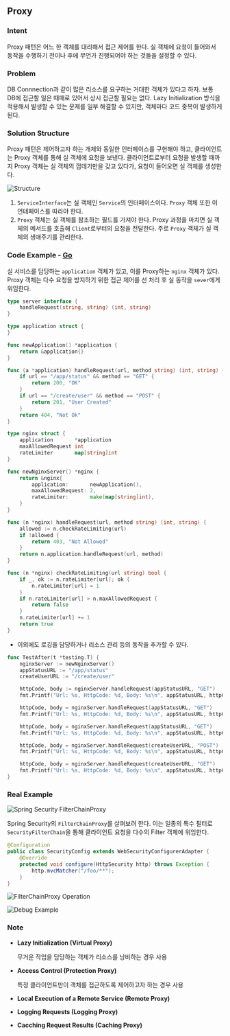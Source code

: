 ## Proxy

### Intent

Proxy 패턴은 어느 한 객체를 대리해서 접근 제어를 한다. 실 객체에 요청이 들어와서 동작을 수행하기 전이나 후에 무언가 진행되어야 하는 것들을 설정할 수 있다.

### Problem

DB Connnection과 같이 많은 리소스를 요구하는 거대한 객체가 있다고 하자. 보통 DB에 접근할 일은 때때로 있어서 상시 접근할 필요는 없다. Lazy Initialization 방식을 적용해서 발생할 수 있는 문제를 일부 해결할 수 있지만, 객체마다 코드 중복이 발생하게 된다.

### Solution Structure

Proxy 패턴은 제어하고자 하는 개체와 동일한 인터페이스를 구현해야 하고, 클라이언트는 Proxy 객체를 통해 실 객체에 요청을 보낸다. 클라이언트로부터 요청을 발생할 때까지 Proxy 객체는 실 객체의 껍데기만을 갖고 있다가, 요청이 들어오면 실 객체를 생성한다.

![Structure[^1]](images/proxy-structure.png)

1. `ServiceInterface`는 실 객체인 `Service`의 인터페이스이다. `Proxy` 객체 또한 이 언테페이스를 따라야 한다.
2. `Proxy` 객체는 실 객체를 참조하는 필드를 가져야 한다. Proxy 과정을 마치면 실 객체의 메서드를 호출해 `Client`로부터의 요청을 전달한다. 주로 `Proxy` 객체가 실 객체의 생애주기를 관리한다.

### Code Example - [Go](https://github.com/joonparkhere/records/tree/main/design-pattern/project/hello-structural-pattern/proxy)

실 서비스를 담당하는 `application` 객체가 있고, 이를 Proxy하는 `nginx` 객체가 있다. Proxy 객체는 다수 요청을 방지하기 위한 접근 제어를 선 처리 후 실 동작을 `sever`에게 위임한다.

```go
type server interface {
	handleRequest(string, string) (int, string)
}
```

```go
type application struct {
}

func newApplication() *application {
	return &application{}
}

func (a *application) handleRequest(url, method string) (int, string) {
	if url == "/app/status" && method == "GET" {
		return 200, "OK"
	}
	if url == "/create/user" && method == "POST" {
		return 201, "User Created"
	}
	return 404, "Not Ok"
}
```

```go
type nginx struct {
	application       *application
	maxAllowedRequest int
	rateLimiter       map[string]int
}

func newNginxServer() *nginx {
	return &nginx{
		application:       newApplication(),
		maxAllowedRequest: 2,
		rateLimiter:       make(map[string]int),
	}
}

func (n *nginx) handleRequest(url, method string) (int, string) {
	allowed := n.checkRateLimiting(url)
	if !allowed {
		return 403, "Not Allowed"
	}
	return n.application.handleRequest(url, method)
}

func (n *nginx) checkRateLimiting(url string) bool {
	if _, ok := n.rateLimiter[url]; ok {
		n.rateLimiter[url] = 1
	}
	if n.rateLimiter[url] > n.maxAllowedRequest {
		return false
	}
	n.rateLimiter[url] += 1
	return true
}
```

- 이외에도 로깅을 담당하거나 리소스 관리 등의 동작을 추가할 수 있다.

```go
func TestAfter(t *testing.T) {
	nginxServer := newNginxServer()
	appStatusURL := "/app/status"
	createUserURL := "/create/user"

	httpCode, body := nginxServer.handleRequest(appStatusURL, "GET")
	fmt.Printf("Url: %s, HttpCode: %d, Body: %s\n", appStatusURL, httpCode, body) // Url: /app/status, HttpCode: 200, Body: OK

	httpCode, body = nginxServer.handleRequest(appStatusURL, "GET")
	fmt.Printf("Url: %s, HttpCode: %d, Body: %s\n", appStatusURL, httpCode, body) // Url: /app/status, HttpCode: 200, Body: OK

	httpCode, body = nginxServer.handleRequest(appStatusURL, "GET")
	fmt.Printf("Url: %s, HttpCode: %d, Body: %s\n", appStatusURL, httpCode, body) // Url: /app/status, HttpCode: 200, Body: OK

	httpCode, body = nginxServer.handleRequest(createUserURL, "POST")
	fmt.Printf("Url: %s, HttpCode: %d, Body: %s\n", appStatusURL, httpCode, body) // Url: /app/status, HttpCode: 201, Body: User Created

	httpCode, body = nginxServer.handleRequest(createUserURL, "GET")
	fmt.Printf("Url: %s, HttpCode: %d, Body: %s\n", appStatusURL, httpCode, body) // Url: /app/status, HttpCode: 404, Body: Not Ok
}
```

### Real Example

![Spring Security FilterChainProxy[^2]](images/proxy-filterchainproxy.png)

Spring Security의 `FilterChainProxy`를 살펴보려 한다. 이는 일종의 특수 필터로 `SecurityFilterChain`을 통해 클라이언트 요청을 다수의 Filter 객체에 위임한다.

```java
@Configuration
public class SecurityConfig extends WebSecurityConfigurerAdapter {
    @Override
    protected void configure(HttpSecurity http) throws Exception {
        http.mvcMatcher("/foo/**");
    }
}
```

![FilterChainProxy Operation[^2]](images/proxy-security-filters-dispatch.png)

![Debug Example[^2]](images/proxy-securityFilterChain_foo.png)

### Note

- **Lazy Initialization (Virtual Proxy)**

  무거운 작업을 담당하는 객체가 리소스를 낭비하는 경우 사용

- **Access Control (Protection Proxy)**

  특정 클라이언트만이 객체를 접근하도록 제어하고자 하는 경우 사용

- **Local Execution of a Remote Service (Remote Proxy)**

- **Logging Requests (Logging Proxy)**

- **Cacching Request Results (Caching Proxy)**

[^1]: [Proxy Origin](https://refactoring.guru/design-patterns/proxy)
[^2]: [yaho1024 Velog Post](https://velog.io/@yaho1024/Spring-Security-FilterChainProxy)

